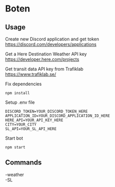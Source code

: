 # Boten

## Usage

Create new Discord application and get token  
https://discord.com/developers/applications

Get a Here Destination Weather API key  
https://developer.here.com/projects

Get transit data API key from Trafiklab  
https://www.trafiklab.se/

Fix dependencies
```
npm install
```

Setup .env file
```
DISCORD_TOKEN=YOUR_DISCORD_TOKEN_HERE
APPLICATION_ID=YOUR_DISCORD_APPLICATION_ID_HERE
HERE_API=YOUR_API_KEY_HERE
CITY=YOUR_CITY
SL_API=YOUR_SL_API_HERE
```

Start bot
```
npm start
```

## Commands

-weather  
-SL